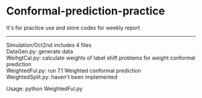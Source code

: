# Conformal-prediction-practice
It's for practice use and store codes for weekly report

--------------------------------------------------------------------------------------------------------------------------
Simulation/Oct2nd includes 4 files  
DataGen.py: generate data  
WeihgtCal.py: calculate weights of label shift problems for weight conformal prediction  
WeightedFul.py: run 7.1 Weighted conformal prediction  
WeightedSplit.py: haven't been implemented  

Usage: python WeightedFul.py  
